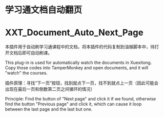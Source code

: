 # 学习通文档自动翻页

# XXT_Document_Auto_Next_Page

本插件用于自动刷学习通课程中的文档，将本插件的代码复制到油猴脚本中，待打开文档后即可自动刷课。

This plug-in is used for automatically watch the documents in Xuexitong. Copy those codes into TamperMonkey and open documents, and it will "watch" the courses.

插件原理：寻找“下一页”按钮，找到就点下一页，找不到就点上一页（因此可能会出现在最后一页和倒数第二页之间循环的情况）

Principle: Find the button of "Next page" and click it if we found, otherwise find the button "Previous page" and click it, which can cause it loop between the last page and the last but one.
